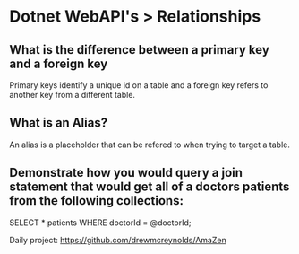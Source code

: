 # Dotnet WebAPI's > Relationships

## What is the difference between a primary key and a foreign key

Primary keys identify a unique id on a table and a foreign key refers to another key from a different table.

## What is an Alias?

An alias is a placeholder that can be refered to when trying to target a table.

## Demonstrate how you would query a join statement that would get all of a doctors patients from the following collections:

SELECT * patients WHERE doctorId = @doctorId;

Daily project:
https://github.com/drewmcreynolds/AmaZen